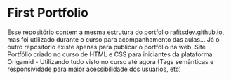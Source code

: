 # First Portfolio
Esse repositório contem a mesma estrutura do portfolio rafitsdev.github.io, mas foi utilizado durante o curso para acompanhamento das aulas...
Já o outro repositório existe apenas para publicar o portfólio na web.
 Site Portfólio criado no curso de HTML e CSS para iniciantes da plataforma Origamid - Utilizando tudo visto no curso até agora (Tags semânticas e responsividade para maior acessibilidade dos usuários, etc)
